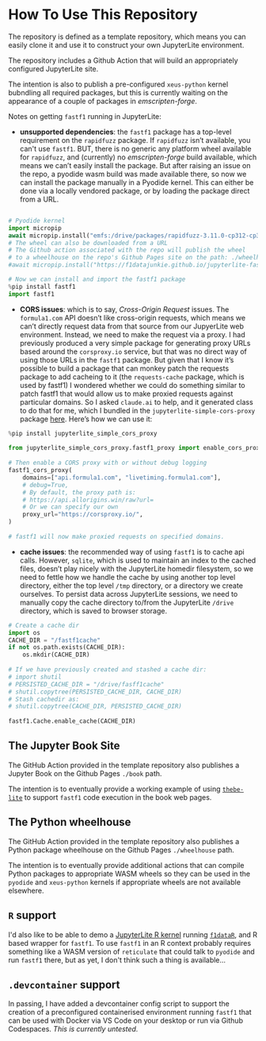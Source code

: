 # How To Use This Repository

The repository is defined as a template repository, which means you can easily clone it and use it to construct your own JupyterLite environment.

The repository includes a Github Action that will build an appropriately configured JupyterLite site.

The intention is also to publish a pre-configured `xeus-python` kernel bubndling all required packages, but this is currently waiting on the appearance of a couple of packages in *emscripten-forge*.

Notes on getting `fastf1` running in JupyterLite:

- __unsupported dependencies__: the `fastf1` package has a top-level requirement on the `rapidfuzz` package. If `rapidfuzz` isn’t available, you can't use `fastf1`. BUT, there is no generic any platform wheel available for `rapidfuzz`, and (currently) no *emscripten-forge* build available, which means we can’t easily install the package. But after raising an issue on the repo, a pyodide wasm build was made available there, so now we can install the package manually in a Pyodide kernel. This can either be done via a locally vendored package, or by loading the package direct from a URL.

```python

# Pyodide kernel
import micropip
await micropip.install("emfs:/drive/packages/rapidfuzz-3.11.0-cp312-cp312-pyodide_2024_0_wasm32.whl")
# The wheel can also be downloaded from a URL
# The Github action associated with the repo will publish the wheel
# to a wheelhouse on the repo's Github Pages site on the path: ./wheelhouse/
#await micropip.install("https://f1datajunkie.github.io/jupyterlite-fastf1/wheelhouse/rapidfuzz-3.11.0-cp312-cp312-pyodide_2024_0_wasm32.whl")

# Now we can install and import the fastf1 package
%pip install fastf1
import fastf1
```

- __CORS issues__: which is to say, *Cross-Origin Request* issues. The `formula1.com` API doesn’t like cross-origin requests, which means we can’t directly request data from that source from our JupyerLite web environment. Instead, we need to make the request via a proxy. I had previously produced a very simple package for generating proxy URLs based around the `corsproxy.io` service, but that was no direct way of using those URLs in the `fastf1` package. But given that I know it’s possible to build a package that can monkey patch the requests package to add cacheing to it (the `requests-cache` package, which is used by fastf1) I wondered whether we could do something similar to patch fastf1 that would allow us to make proxied requests against particular domains. So I asked `claude.ai` to help, and it generated class to do that for me, which I bundled in the `jupyterlite-simple-cors-proxy` package [here](https://github.com/innovationOUtside/jupyterlite-simple-cors-proxy/blob/main/jupyterlite_simple_cors_proxy/fastf1_proxy.py). Here’s how we can use it:

```python
%pip install jupyterlite_simple_cors_proxy
 
from jupyterlite_simple_cors_proxy.fastf1_proxy import enable_cors_proxy as fastf1_cors_proxy
 
# Then enable a CORS proxy with or without debug logging
fastf1_cors_proxy(
    domains=["api.formula1.com", "livetiming.formula1.com"],
    # debug=True,
    # By default, the proxy path is:
    # https://api.allorigins.win/raw?url=
    # Or we can specify our own
    proxy_url="https://corsproxy.io/",
)
 
# fastf1 will now make proxied requests on specified domains.
```

- __cache issues__: the recommended way of using `fastf1` is to cache api calls. However, `sqlite`, which is used to maintain an index to the cached files, doesn’t play nicely with the JupyterLite homedir filesystem, so we need to fettle how we handle the cache by using another top level directory, either the top level `/tmp` directory, or a directory we create ourselves. To persist data across JupyterLite sessions, we need to manually copy the cache directory to/from the JupyterLite `/drive` directory, which is saved to browser storage.

```python
# Create a cache dir
import os
CACHE_DIR = "/fastf1cache"
if not os.path.exists(CACHE_DIR):
    os.mkdir(CACHE_DIR)
 
# If we have previously created and stashed a cache dir:
# import shutil
# PERSISTED_CACHE_DIR = "/drive/fasff1cache"
# shutil.copytree(PERSISTED_CACHE_DIR, CACHE_DIR)
# Stash cachedir as:
# shutil.copytree(CACHE_DIR, PERSISTED_CACHE_DIR)
 
fastf1.Cache.enable_cache(CACHE_DIR)
```

## The Jupyter Book Site

The GitHub Action provided in the template repository also publishes a Jupyter Book on the Github Pages `./book` path.

The intention is to eventually provide a working example of using [`thebe-lite`](https://github.com/jupyter-book/thebe) to support `fastf1` code execution in the book web pages.

## The Python wheelhouse

The GitHub Action provided in the template repository also publishes a Python package wheelhouse on the Github Pages `./wheelhouse` path.

The intention is to eventually provide additional actions that can compile Python packages to appropriate WASM wheels so they can be used in the `pyodide` and `xeus-python` kernels if appropriate wheels are not available elsewhere.

## `R` support

I'd also like to be able to demo a [JupyterLite R kernel](https://github.com/r-wasm/jupyterlite-webr-kernel) running [`f1dataR`](https://github.com/SCasanova/f1dataR), and R based wrapper for `fastf1`. To use `fastf1` in an R context probably requires something like a WASM version of `reticulate` that could talk to `pyodide` and run `fastf1` there, but as yet, I don't think such a thing is available...

## `.devcontainer` support

In passing, I have added a devcontainer config script to support the creation of a preconfigured containerised environment running `fastf1` that can be used with Docker via VS Code on your desktop or run via Github Codespaces. *This is currently untested.*

